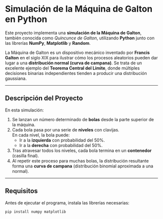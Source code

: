 # Simulación de la Máquina de Galton en Python

Este proyecto implementa una **simulación de la Máquina de Galton**, también conocida como *Quincunce de Galton*, utilizando **Python** junto con las librerías **NumPy**, **Matplotlib** y **Random**.  

La Máquina de Galton es un dispositivo mecánico inventado por **Francis Galton** en el siglo XIX para ilustrar cómo los procesos aleatorios pueden dar lugar a una **distribución normal (curva de campana)**. Se trata de un excelente ejemplo del **Teorema Central del Límite**, donde múltiples decisiones binarias independientes tienden a producir una distribución gaussiana.

---

## Descripción del Proyecto

En esta simulación:

1. Se lanzan un número determinado de **bolas** desde la parte superior de la máquina.
2. Cada bola pasa por una serie de **niveles** con clavijas.  
   En cada nivel, la bola puede:
   - Ir a la **izquierda** con probabilidad del 50%.  
   - Ir a la **derecha** con probabilidad del 50%.
3. Tras atravesar todos los niveles, cada bola termina en un **contenedor** (casilla final).  
4. Al repetir este proceso para muchas bolas, la distribución resultante forma una **curva de campana** (distribución binomial aproximada a una normal).

---

## Requisitos

Antes de ejecutar el programa, instala las librerías necesarias:

```bash
pip install numpy matplotlib
